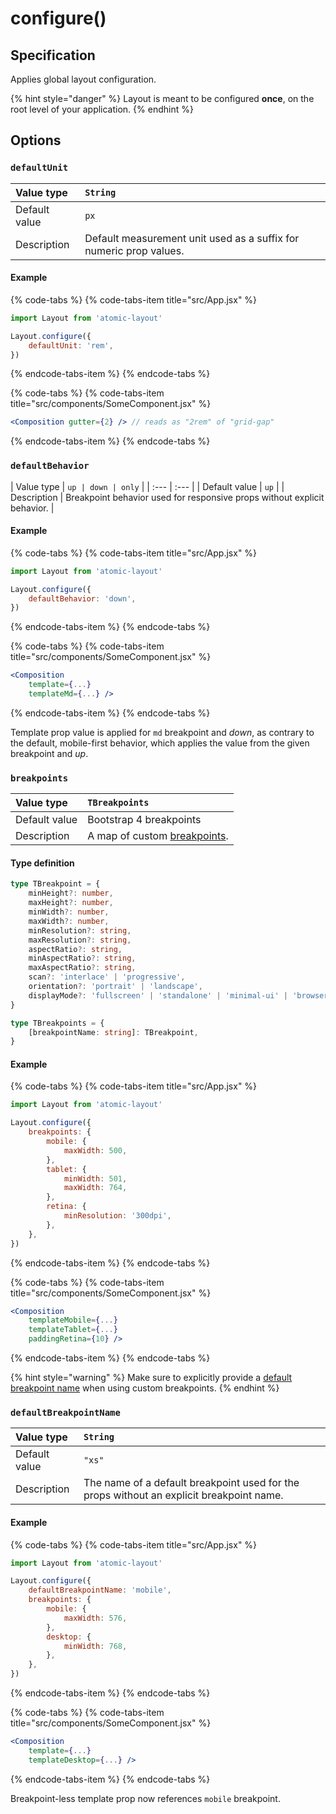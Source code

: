 # configure\(\)

## Specification

Applies global layout configuration.

{% hint style="danger" %}
Layout is meant to be configured **once**, on the root level of your application.
{% endhint %}

## Options

### `defaultUnit`

| Value type | `String` |
| :--- | :--- |
| Default value | `px` |
| Description | Default measurement unit used as a suffix for numeric prop values. |

#### Example

{% code-tabs %}
{% code-tabs-item title="src/App.jsx" %}
```jsx
import Layout from 'atomic-layout'

Layout.configure({
    defaultUnit: 'rem',
})
```
{% endcode-tabs-item %}
{% endcode-tabs %}

{% code-tabs %}
{% code-tabs-item title="src/components/SomeComponent.jsx" %}
```jsx
<Composition gutter={2} /> // reads as "2rem" of "grid-gap"
```
{% endcode-tabs-item %}
{% endcode-tabs %}

### `defaultBehavior`

| Value type | `up | down | only` |
| :--- | :--- |
| Default value | `up` |
| Description | Breakpoint behavior used for responsive props without explicit behavior. |

#### Example

{% code-tabs %}
{% code-tabs-item title="src/App.jsx" %}
```jsx
import Layout from 'atomic-layout'

Layout.configure({
    defaultBehavior: 'down',
})
```
{% endcode-tabs-item %}
{% endcode-tabs %}

{% code-tabs %}
{% code-tabs-item title="src/components/SomeComponent.jsx" %}
```jsx
<Composition
    template={...}
    templateMd={...} />
```
{% endcode-tabs-item %}
{% endcode-tabs %}

Template prop value is applied for `md` breakpoint and _down_, as contrary to the default, mobile-first behavior, which applies the value from the given breakpoint and _up_.

### `breakpoints`

| Value type | `TBreakpoints` |
| :--- | :--- |
| Default value | Bootstrap 4 breakpoints |
| Description | A map of custom [breakpoints](../../fundamentals/breakpoints.md). |

#### Type definition

```typescript
type TBreakpoint = {
    minHeight?: number,
    maxHeight?: number,
    minWidth?: number,
    maxWidth?: number,
    minResolution?: string,
    maxResolution?: string,
    aspectRatio?: string,
    minAspectRatio?: string,
    maxAspectRatio?: string,
    scan?: 'interlace' | 'progressive',
    orientation?: 'portrait' | 'landscape',
    displayMode?: 'fullscreen' | 'standalone' | 'minimal-ui' | 'browser',
}

type TBreakpoints = {
    [breakpointName: string]: TBreakpoint,
}
```

#### Example

{% code-tabs %}
{% code-tabs-item title="src/App.jsx" %}
```jsx
import Layout from 'atomic-layout'

Layout.configure({
    breakpoints: {
        mobile: {
            maxWidth: 500,
        },
        tablet: {
            minWidth: 501,
            maxWidth: 764,
        },
        retina: {
            minResolution: '300dpi',
        },
    },
})
```
{% endcode-tabs-item %}
{% endcode-tabs %}

{% code-tabs %}
{% code-tabs-item title="src/components/SomeComponent.jsx" %}
```jsx
<Composition
    templateMobile={...}
    templateTablet={...}
    paddingRetina={10} />
```
{% endcode-tabs-item %}
{% endcode-tabs %}

{% hint style="warning" %}
Make sure to explicitly provide a [default breakpoint name](configure.md#defaultbreakpointname) when using custom breakpoints.
{% endhint %}

### `defaultBreakpointName`

| Value type | `String` |
| :--- | :--- |
| Default value | `"xs"` |
| Description | The name of a default breakpoint used for the props without an explicit breakpoint name. |

#### Example

{% code-tabs %}
{% code-tabs-item title="src/App.jsx" %}
```jsx
import Layout from 'atomic-layout'

Layout.configure({
    defaultBreakpointName: 'mobile',
    breakpoints: {
        mobile: {
            maxWidth: 576,
        },
        desktop: {
            minWidth: 768,
        },
    },
})
```
{% endcode-tabs-item %}
{% endcode-tabs %}

{% code-tabs %}
{% code-tabs-item title="src/components/SomeComponent.jsx" %}
```jsx
<Composition
    template={...}
    templateDesktop={...} />
```
{% endcode-tabs-item %}
{% endcode-tabs %}

Breakpoint-less template prop now references `mobile` breakpoint.

